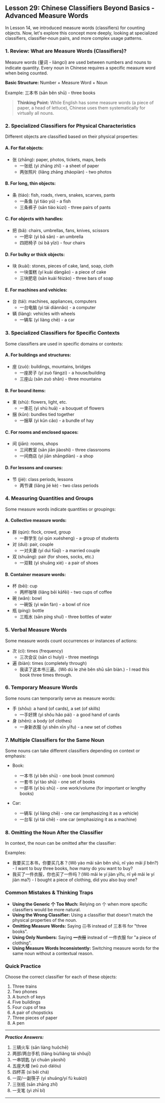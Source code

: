 ## Lesson 29: Chinese Classifiers Beyond Basics - Advanced Measure Words

In Lesson 14, we introduced measure words (classifiers) for counting objects. Now, let's explore this concept more deeply, looking at specialized classifiers, classifier-noun pairs, and more complex usage patterns.

### 1. Review: What are Measure Words (Classifiers)?

Measure words (量词 - liàngcí) are used between numbers and nouns to indicate quantity. Every noun in Chinese requires a specific measure word when being counted.

**Basic Structure:** Number + Measure Word + Noun

Example: 三本书 (sān běn shū) - three books

> **Thinking Point:** While English has some measure words (a piece of paper, a head of lettuce), Chinese uses them systematically for virtually all nouns.

### 2. Specialized Classifiers for Physical Characteristics

Different objects are classified based on their physical properties:

#### A. For flat objects:
* 张 (zhāng): paper, photos, tickets, maps, beds
  * 一张纸 (yì zhāng zhǐ) - a sheet of paper
  * 两张照片 (liǎng zhāng zhàopiàn) - two photos

#### B. For long, thin objects:
* 条 (tiáo): fish, roads, rivers, snakes, scarves, pants
  * 一条鱼 (yì tiáo yú) - a fish
  * 三条裤子 (sān tiáo kùzi) - three pairs of pants

#### C. For objects with handles:
* 把 (bǎ): chairs, umbrellas, fans, knives, scissors
  * 一把伞 (yì bǎ sǎn) - an umbrella
  * 四把椅子 (sì bǎ yǐzi) - four chairs

#### D. For bulky or thick objects:
* 块 (kuài): stones, pieces of cake, land, soap, cloth
  * 一块蛋糕 (yí kuài dàngāo) - a piece of cake
  * 三块肥皂 (sān kuài féizào) - three bars of soap

#### E. For machines and vehicles:
* 台 (tái): machines, appliances, computers
  * 一台电脑 (yì tái diànnǎo) - a computer
* 辆 (liàng): vehicles with wheels
  * 一辆车 (yí liàng chē) - a car

### 3. Specialized Classifiers for Specific Contexts

Some classifiers are used in specific domains or contexts:

#### A. For buildings and structures:
* 座 (zuò): buildings, mountains, bridges
  * 一座房子 (yí zuò fángzi) - a house/building
  * 三座山 (sān zuò shān) - three mountains

#### B. For bound items:
* 束 (shù): flowers, light, etc.
  * 一束花 (yì shù huā) - a bouquet of flowers
* 捆 (kǔn): bundles tied together
  * 一捆草 (yì kǔn cǎo) - a bundle of hay

#### C. For rooms and enclosed spaces:
* 间 (jiān): rooms, shops
  * 三间教室 (sān jiān jiàoshì) - three classrooms
  * 一间商店 (yì jiān shāngdiàn) - a shop

#### D. For lessons and courses:
* 节 (jié): class periods, lessons
  * 两节课 (liǎng jié kè) - two class periods

### 4. Measuring Quantities and Groups

Some measure words indicate quantities or groupings:

#### A. Collective measure words:
* 群 (qún): flock, crowd, group
  * 一群学生 (yì qún xuésheng) - a group of students
* 对 (duì): pair, couple
  * 一对夫妻 (yí duì fūqī) - a married couple
* 双 (shuāng): pair (for shoes, socks, etc.)
  * 一双鞋 (yì shuāng xié) - a pair of shoes

#### B. Container measure words:
* 杯 (bēi): cup
  * 两杯咖啡 (liǎng bēi kāfēi) - two cups of coffee
* 碗 (wǎn): bowl
  * 一碗饭 (yì wǎn fàn) - a bowl of rice
* 瓶 (píng): bottle
  * 三瓶水 (sān píng shuǐ) - three bottles of water

### 5. Verbal Measure Words

Some measure words count occurrences or instances of actions:

* 次 (cì): times (frequency)
  * 三次会议 (sān cì huìyì) - three meetings
* 遍 (biàn): times (completely through)
  * 我读了这本书三遍。(Wǒ dú le zhè běn shū sān biàn.) - I read this book three times through.

### 6. Temporary Measure Words

Some nouns can temporarily serve as measure words:

* 手 (shǒu): a hand (of cards), a set (of skills)
  * 一手好牌 (yì shǒu hǎo pái) - a good hand of cards
* 身 (shēn): a body (of clothes)
  * 一身新衣服 (yì shēn xīn yīfu) - a new set of clothes

### 7. Multiple Classifiers for the Same Noun

Some nouns can take different classifiers depending on context or emphasis:

* Book:
  * 一本书 (yì běn shū) - one book (most common)
  * 一套书 (yí tào shū) - one set of books
  * 一部书 (yí bù shū) - one work/volume (for important or lengthy books)

* Car:
  * 一辆车 (yí liàng chē) - one car (emphasizing it as a vehicle)
  * 一台车 (yì tái chē) - one car (emphasizing it as a machine)

### 8. Omitting the Noun After the Classifier

In context, the noun can be omitted after the classifier:

Examples:
* 我要买三本书，你要买几本？(Wǒ yào mǎi sān běn shū, nǐ yào mǎi jǐ běn?) - I want to buy three books, how many do you want to buy?
* 我买了一件衣服，你也买了一件吗？(Wǒ mǎi le yí jiàn yīfu, nǐ yě mǎi le yí jiàn ma?) - I bought a piece of clothing, did you also buy one?

### Common Mistakes & Thinking Traps

* **Using the Generic 个 Too Much:** Relying on 个 when more specific classifiers would be more natural.
* **Using the Wrong Classifier:** Using a classifier that doesn't match the physical properties of the noun.
* **Omitting Measure Words:** Saying ~~三书~~ instead of 三本书 for "three books".
* **Using Only Numbers:** Saying ~~一衣服~~ instead of 一件衣服 for "a piece of clothing".
* **Using Measure Words Inconsistently:** Switching measure words for the same noun without a contextual reason.

### Quick Practice

Choose the correct classifier for each of these objects:

1. Three trains
2. Two phones
3. A bunch of keys
4. Five buildings
5. Four cups of tea
6. A pair of chopsticks
7. Three pieces of paper
8. A pen

---
***Practice Answers:***

1. 三辆火车 (sān liàng huǒchē)
2. 两部/两台手机 (liǎng bù/liǎng tái shǒujī)
3. 一串钥匙 (yì chuàn yàoshi)
4. 五座大楼 (wǔ zuò dàlóu)
5. 四杯茶 (sì bēi chá)
6. 一双/一副筷子 (yì shuāng/yí fù kuàizi)
7. 三张纸 (sān zhāng zhǐ)
8. 一支笔 (yì zhī bǐ)

---
